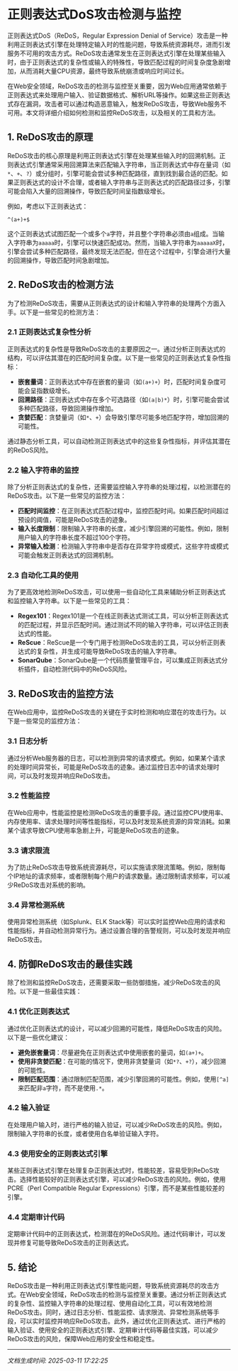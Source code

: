 # 正则表达式DoS攻击检测与监控

正则表达式DoS（ReDoS，Regular Expression Denial of Service）攻击是一种利用正则表达式引擎在处理特定输入时的性能问题，导致系统资源耗尽，进而引发服务不可用的攻击方式。ReDoS攻击通常发生在正则表达式引擎在处理某些输入时，由于正则表达式的复杂性或输入的特殊性，导致匹配过程的时间复杂度急剧增加，从而消耗大量CPU资源，最终导致系统崩溃或响应时间过长。

在Web安全领域，ReDoS攻击的检测与监控至关重要，因为Web应用通常依赖于正则表达式来处理用户输入、验证数据格式、解析URL等操作。如果这些正则表达式存在漏洞，攻击者可以通过构造恶意输入，触发ReDoS攻击，导致Web服务不可用。本文将详细介绍如何检测和监控ReDoS攻击，以及相关的工具和方法。

## 1. ReDoS攻击的原理

ReDoS攻击的核心原理是利用正则表达式引擎在处理某些输入时的回溯机制。正则表达式引擎通常采用回溯算法来匹配输入字符串，当正则表达式中存在量词（如`*`、`+`、`?`）或分组时，引擎可能会尝试多种匹配路径，直到找到最合适的匹配。如果正则表达式的设计不合理，或者输入字符串与正则表达式的匹配路径过多，引擎可能会陷入大量的回溯操作，导致匹配时间呈指数级增长。

例如，考虑以下正则表达式：

```regex
^(a+)+$
```

这个正则表达式试图匹配一个或多个`a`字符，并且整个字符串必须由`a`组成。当输入字符串为`aaaaa`时，引擎可以快速匹配成功。然而，当输入字符串为`aaaaaX`时，引擎会尝试多种匹配路径，最终发现无法匹配，但在这个过程中，引擎会进行大量的回溯操作，导致匹配时间急剧增加。

## 2. ReDoS攻击的检测方法

为了检测ReDoS攻击，需要从正则表达式的设计和输入字符串的处理两个方面入手。以下是一些常见的检测方法：

### 2.1 正则表达式复杂性分析

正则表达式的复杂性是导致ReDoS攻击的主要原因之一。通过分析正则表达式的结构，可以评估其潜在的匹配时间复杂度。以下是一些常见的正则表达式复杂性指标：

- **嵌套量词**：正则表达式中存在嵌套的量词（如`(a+)+`）时，匹配时间复杂度可能会呈指数级增长。
- **回溯路径**：正则表达式中存在多个可选路径（如`(a|b)*`）时，引擎可能会尝试多种匹配路径，导致回溯操作增加。
- **贪婪匹配**：贪婪量词（如`*`、`+`）会导致引擎尽可能多地匹配字符，增加回溯的可能性。

通过静态分析工具，可以自动检测正则表达式中的这些复杂性指标，并评估其潜在的ReDoS风险。

### 2.2 输入字符串的监控

除了分析正则表达式的复杂性，还需要监控输入字符串的处理过程，以检测潜在的ReDoS攻击。以下是一些常见的监控方法：

- **匹配时间监控**：在正则表达式匹配过程中，监控匹配时间。如果匹配时间超过预设的阈值，可能是ReDoS攻击的迹象。
- **输入长度限制**：限制输入字符串的长度，减少引擎回溯的可能性。例如，限制用户输入的字符串长度不超过100个字符。
- **异常输入检测**：检测输入字符串中是否存在异常字符或模式，这些字符或模式可能会触发正则表达式的回溯机制。

### 2.3 自动化工具的使用

为了更高效地检测ReDoS攻击，可以使用一些自动化工具来辅助分析正则表达式和监控输入字符串。以下是一些常见的工具：

- **Regex101**：Regex101是一个在线正则表达式测试工具，可以分析正则表达式的匹配过程，并显示匹配时间。通过测试不同的输入字符串，可以评估正则表达式的性能。
- **ReScue**：ReScue是一个专门用于检测ReDoS攻击的工具，可以分析正则表达式的复杂性，并生成可能导致ReDoS攻击的输入字符串。
- **SonarQube**：SonarQube是一个代码质量管理平台，可以集成正则表达式分析插件，自动检测代码中的ReDoS风险。

## 3. ReDoS攻击的监控方法

在Web应用中，监控ReDoS攻击的关键在于实时检测和响应潜在的攻击行为。以下是一些常见的监控方法：

### 3.1 日志分析

通过分析Web服务器的日志，可以检测到异常的请求模式。例如，如果某个请求的处理时间异常长，可能是ReDoS攻击的迹象。通过监控日志中的请求处理时间，可以及时发现并响应ReDoS攻击。

### 3.2 性能监控

在Web应用中，性能监控是检测ReDoS攻击的重要手段。通过监控CPU使用率、内存使用率、请求处理时间等性能指标，可以及时发现系统资源的异常消耗。如果某个请求导致CPU使用率急剧上升，可能是ReDoS攻击的迹象。

### 3.3 请求限流

为了防止ReDoS攻击导致系统资源耗尽，可以实施请求限流策略。例如，限制每个IP地址的请求频率，或者限制每个用户的请求数量。通过限制请求频率，可以减少ReDoS攻击对系统的影响。

### 3.4 异常检测系统

使用异常检测系统（如Splunk、ELK Stack等）可以实时监控Web应用的请求和性能指标，并自动检测异常行为。通过设置合理的告警规则，可以及时发现并响应ReDoS攻击。

## 4. 防御ReDoS攻击的最佳实践

除了检测和监控ReDoS攻击，还需要采取一些防御措施，减少ReDoS攻击的风险。以下是一些最佳实践：

### 4.1 优化正则表达式

通过优化正则表达式的设计，可以减少回溯的可能性，降低ReDoS攻击的风险。以下是一些优化建议：

- **避免嵌套量词**：尽量避免在正则表达式中使用嵌套的量词，如`(a+)+`。
- **使用非贪婪匹配**：在可能的情况下，使用非贪婪量词（如`*?`、`+?`），减少回溯的可能性。
- **限制匹配范围**：通过限制匹配范围，减少引擎回溯的可能性。例如，使用`[^a]`来匹配非`a`字符，而不是使用`.*`。

### 4.2 输入验证

在处理用户输入时，进行严格的输入验证，可以减少ReDoS攻击的风险。例如，限制输入字符串的长度，或者使用白名单验证输入字符。

### 4.3 使用安全的正则表达式引擎

某些正则表达式引擎在处理复杂正则表达式时，性能较差，容易受到ReDoS攻击。选择性能较好的正则表达式引擎，可以减少ReDoS攻击的风险。例如，使用PCRE（Perl Compatible Regular Expressions）引擎，而不是某些性能较差的引擎。

### 4.4 定期审计代码

定期审计代码中的正则表达式，检测潜在的ReDoS风险。通过代码审计，可以发现并修复可能导致ReDoS攻击的正则表达式。

## 5. 结论

ReDoS攻击是一种利用正则表达式引擎性能问题，导致系统资源耗尽的攻击方式。在Web安全领域，ReDoS攻击的检测与监控至关重要。通过分析正则表达式的复杂性、监控输入字符串的处理过程、使用自动化工具，可以有效地检测ReDoS攻击。同时，通过日志分析、性能监控、请求限流、异常检测系统等手段，可以实时监控并响应ReDoS攻击。此外，通过优化正则表达式、进行严格的输入验证、使用安全的正则表达式引擎、定期审计代码等最佳实践，可以减少ReDoS攻击的风险，保障Web应用的安全性和稳定性。

---

*文档生成时间: 2025-03-11 17:22:25*






















